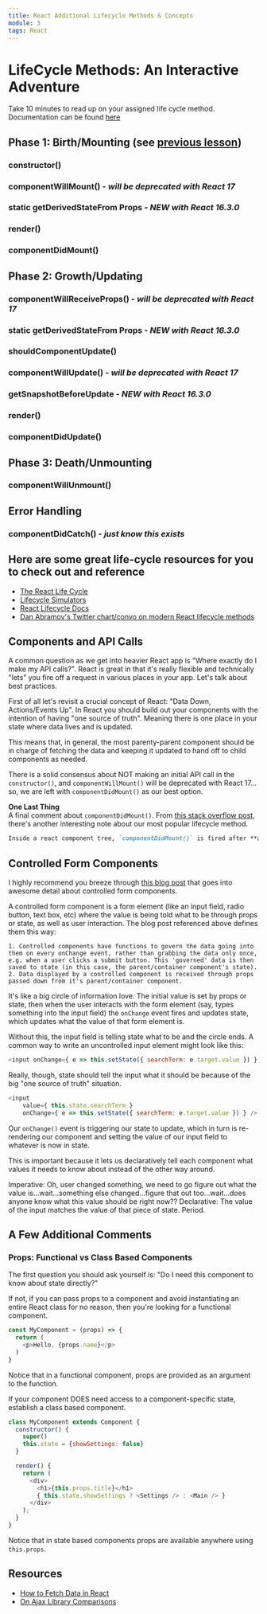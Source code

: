 ```yaml
---
title: React Additional Lifecycle Methods & Concepts
module: 3
tags: React
---
```


# LifeCycle Methods: An Interactive Adventure

Take 10 minutes to read up on your assigned life cycle method. Documentation can be found [here](https://facebook.github.io/react/docs/react-component.html#the-component-lifecycle)  

## Phase 1: Birth/Mounting (see [previous lesson](http://frontend.turing.io/lessons/module-3/react-basic-lifecycle-methods-and-propTypes.html)) 
### constructor()
### componentWillMount() - *will be deprecated with React 17*
### static getDerivedStateFrom Props - *NEW with React 16.3.0*
### render()
### componentDidMount()
 
## Phase 2: Growth/Updating  
### componentWillReceiveProps() - *will be deprecated with React 17*
### static getDerivedStateFrom Props - *NEW with React 16.3.0*
### shouldComponentUpdate()
### componentWillUpdate() - *will be deprecated with React 17*
### getSnapshotBeforeUpdate - *NEW with React 16.3.0*
### render()
### componentDidUpdate()

## Phase 3: Death/Unmounting  
### componentWillUnmount()

## Error Handling
### componentDidCatch() - *just know this exists*

## Here are some great life-cycle resources for you to check out and reference

- [The React Life Cycle](https://developmentarc.gitbooks.io/react-indepth/content/life_cycle/introduction.html)
- [Lifecycle Simulators](https://reactarmory.com/guides/lifecycle-simulators)
- [React Lifecycle Docs](https://reactjs.org/docs/react-component.html)
- [Dan Abramov's Twitter chart/convo on modern React lifecycle methods](https://twitter.com/dan_abramov/status/981712092611989509)

## Components and API Calls

A common question as we get into heavier React app is "Where exactly do I make my API calls?". React is great in that it's really flexible and technically "lets" you fire off a request in various places in your app. Let's talk about best practices.

First of all let's revisit a crucial concept of React: "Data Down, Actions/Events Up". In React you should build out your components with the intention of having "one source of truth". Meaning there is one place in your state where data lives and is updated.

This means that, in general, the most parenty-parent component should be in charge of fetching the data and keeping it updated to hand off to child components as needed.  

There is a solid consensus about NOT making an initial API call in the `constructor()`, and `componentWillMount()` will be deprecated with React 17... so, we are left with `componentDidMount()` as our best option. 

**One Last Thing**  
A final comment about `componentDidMount()`. From [this stack overflow post](http://stackoverflow.com/questions/36049493/when-exactly-is-componentdidmount-fired), there's another interesting note about our most popular lifecycle method.  

```md
Inside a react component tree, `componentDidMount()` is fired after **all children components** have also been mounted. This means, that any child component's `componentDidMount()` is fired before its parent has been mounted.
```

## Controlled Form Components
I highly recommend you breeze through [this blog post](http://lorenstewart.me/2016/10/31/react-js-forms-controlled-components/) that goes into awesome detail about controlled form components.

A controlled form component is a form element (like an input field, radio button, text box, etc) where the value is being told what to be through props or state, as well as user interaction. The blog post referenced above defines them this way:

```
1. Controlled components have functions to govern the data going into them on every onChange event, rather than grabbing the data only once, e.g. when a user clicks a submit button. This 'governed' data is then saved to state (in this case, the parent/container component's state).  
2. Data displayed by a controlled component is received through props passed down from it's parent/container component.
```

It's like a big circle of information love. The initial value is set by props or state, then when the user interacts with the form element (say, types something into the input field) the `onChange` event fires and updates state, which updates what the value of that form element is.  

Without this, the input field is telling state what to be and the circle ends. A common way to write an uncontrolled input element might look like this:   

```js
<input onChange={ e => this.setState({ searchTerm: e.target.value }) } />
```

Really, though, state should tell the input what it should be because of the big "one source of truth" situation.

```js
<input
    value={ this.state.searchTerm }
    onChange={ e => this.setState({ searchTerm: e.target.value }) } />
```

Our `onChange()` event is triggering our state to update, which in turn is re-rendering our component and setting the value of our input field to whatever is now in state.

This is important because it lets us declaratively tell each component what values it needs to know about instead of the other way around.  

Imperative: Oh, user changed something, we need to go figure out what the value is...wait...something else changed...figure that out too...wait...does anyone know what this value should be right now??
Declarative: The value of the input matches the value of that piece of state. Period.

## A Few Additional Comments

### Props: Functional vs Class Based Components

The first question you should ask yourself is: "Do I need this component to know about state directly?"

If not, if you can pass props to a component and avoid instantiating an entire React class for no reason, then you're looking for a functional component.

```js
const MyComponent = (props) => {
  return (
    <p>Hello, {props.name}</p>
  )
}
```

Notice that in a functional component, props are provided as an argument to the function.

If your component DOES need access to a component-specific state, establish a class based component.

```js
class MyComponent extends Component {
  constructor() {
    super()
    this.state = {showSettings: false}
  }

  render() {
    return (
      <div>
        <h1>{this.props.title}</h1>
        { this.state.showSettings ? <Settings /> : <Main /> }
      </div>
    );
  }
}
```
Notice that in state based components props are available anywhere using `this.props`.  

## Resources  
- [How to Fetch Data in React](https://www.robinwieruch.de/react-fetching-data/)
- [On Ajax Library Comparisons](http://andrewhfarmer.com/ajax-libraries/)  
